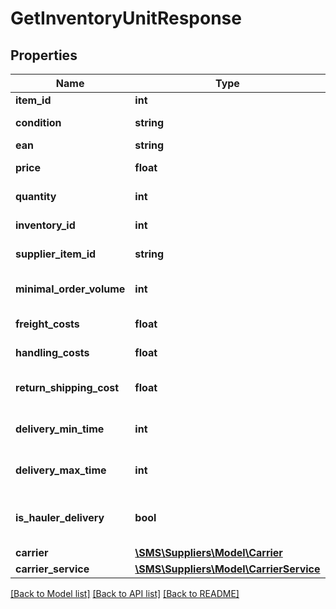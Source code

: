 # GetInventoryUnitResponse

## Properties
Name | Type | Description | Notes
------------ | ------------- | ------------- | -------------
**item_id** | **int** | Item ID | 
**condition** | **string** | Unit condition | 
**ean** | **string** | EAN | 
**price** | **float** | Supplier Price | 
**quantity** | **int** | Unit Quantity | 
**inventory_id** | **int** | Inventory ID | 
**supplier_item_id** | **string** | Supplier Item ID | 
**minimal_order_volume** | **int** | Minimal Order Volume | 
**freight_costs** | **float** | Freight costs | [optional] 
**handling_costs** | **float** | Handling costs | [optional] 
**return_shipping_cost** | **float** | Return shipping Cost | [optional] 
**delivery_min_time** | **int** | Minimal Delivery Time | 
**delivery_max_time** | **int** | Maximum Delivery Time | 
**is_hauler_delivery** | **bool** | If this unit required a hauler delivery | 
**carrier** | [**\SMS\Suppliers\Model\Carrier**](Carrier.md) |  | [optional] 
**carrier_service** | [**\SMS\Suppliers\Model\CarrierService**](CarrierService.md) |  | [optional] 

[[Back to Model list]](../../README.md#documentation-for-models) [[Back to API list]](../../README.md#documentation-for-api-endpoints) [[Back to README]](../../README.md)


